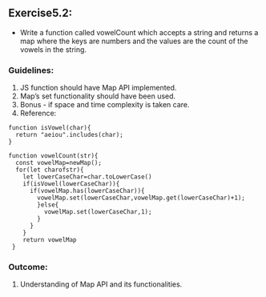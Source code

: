 ## Exercise5.2:

- Write a function called vowelCount which accepts a string and returns a map where the keys are numbers and the values are the count of the vowels in the string.

### Guidelines:
1. JS function should have Map API implemented.
2. Map’s set functionality should have been used.
3. Bonus - if space and time complexity is taken care.
4. Reference:

```
function isVowel(char){
  return "aeiou".includes(char);
}

function vowelCount(str){
  const vowelMap=newMap();
  for(let charofstr){
    let lowerCaseChar=char.toLowerCase()
    if(isVowel(lowerCaseChar)){
      if(vowelMap.has(lowerCaseChar)){
        vowelMap.set(lowerCaseChar,vowelMap.get(lowerCaseChar)+1);
        }else{
          vowelMap.set(lowerCaseChar,1);
        }
      }
    }
    return vowelMap
 }

```

### Outcome:
1. Understanding of Map API and its functionalities.
